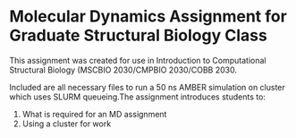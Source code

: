 # Molecular Dynamics Assignment for Graduate Structural Biology Class

This assignment was created for use in Introduction to Computational Structural Biology (MSCBIO 2030/CMPBIO 2030/COBB 2030.

Included are all necessary files to run a 50 ns AMBER simulation on cluster which uses SLURM queueing.The assignment introduces students to:
1. What is required for an MD assignment 
2. Using a cluster for work
